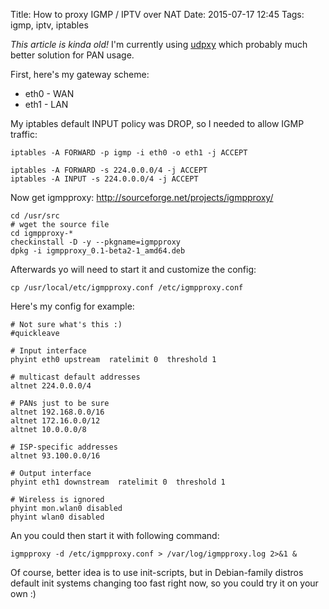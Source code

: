 Title: How to proxy IGMP / IPTV over NAT
Date: 2015-07-17 12:45
Tags: igmp, iptv, iptables

*This article is kinda old!* I'm currently using [udpxy](http://www.udpxy.com/index-en.html) which probably much better solution for PAN usage.

First, here's my gateway scheme:

- eth0 - WAN
- eth1 - LAN

My iptables default INPUT policy was DROP, so I needed to allow IGMP traffic:

    iptables -A FORWARD -p igmp -i eth0 -o eth1 -j ACCEPT

    iptables -A FORWARD -s 224.0.0.0/4 -j ACCEPT
    iptables -A INPUT -s 224.0.0.0/4 -j ACCEPT

Now get igmpproxy:
http://sourceforge.net/projects/igmpproxy/

    cd /usr/src
    # wget the source file
    cd igmpproxy-*
    checkinstall -D -y --pkgname=igmpproxy
    dpkg -i igmpproxy_0.1-beta2-1_amd64.deb

Afterwards yo will need to start it and customize the config:

    cp /usr/local/etc/igmpproxy.conf /etc/igmpproxy.conf

Here's my config for example:

    # Not sure what's this :)
    #quickleave

    # Input interface
    phyint eth0 upstream  ratelimit 0  threshold 1

    # multicast default addresses
    altnet 224.0.0.0/4

    # PANs just to be sure
    altnet 192.168.0.0/16
    altnet 172.16.0.0/12
    altnet 10.0.0.0/8

    # ISP-specific addresses
    altnet 93.100.0.0/16

    # Output interface
    phyint eth1 downstream  ratelimit 0  threshold 1

    # Wireless is ignored
    phyint mon.wlan0 disabled
    phyint wlan0 disabled

An you could then start it with following command:

    igmpproxy -d /etc/igmpproxy.conf > /var/log/igmpproxy.log 2>&1 &

Of course, better idea is to use init-scripts, but in Debian-family distros default init systems changing too fast right now, so you could try it on your own :)
